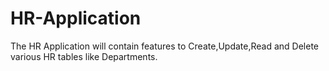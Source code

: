 # HR-Application
The HR Application will contain features to Create,Update,Read and Delete various HR tables like Departments.
